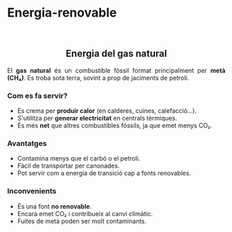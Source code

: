 # Energia-renovable
<p>&nbsp;</p>
<p></p>
<section id="gas-natural">
<h2 style="text-align: center;">Energia del gas natural</h2>
<p style="text-align: justify;">El <strong>gas natural</strong> &eacute;s un combustible f&ograve;ssil format principalment per <strong>met&agrave; (CH₄)</strong>. Es troba sota terra, sovint a prop de jaciments de petroli.</p>
<h3 style="text-align: justify;">Com es fa servir?</h3>
<ul style="text-align: justify;">
<li>Es crema per <strong>produir calor</strong> (en calderes, cuines, calefacci&oacute;...).</li>
<li>S'utilitza per <strong>generar electricitat</strong> en centrals t&egrave;rmiques.</li>
<li>&Eacute;s m&eacute;s <strong>net</strong> que altres combustibles f&ograve;ssils, ja que emet menys CO₂.</li>
</ul>
<h3 style="text-align: justify;">Avantatges</h3>
<ul style="text-align: justify;">
<li>Contamina menys que el carb&oacute; o el petroli.</li>
<li>F&agrave;cil de transportar per canonades.</li>
<li>Pot servir com a energia de transici&oacute; cap a fonts renovables.</li>
</ul>
<h3 style="text-align: justify;">Inconvenients</h3>
<ul>
<li style="text-align: justify;">&Eacute;s una font <strong>no renovable</strong>.</li>
<li style="text-align: justify;">Encara emet CO₂ i contribueix al canvi clim&agrave;tic.</li>
<li style="text-align: justify;">Fuites de met&agrave; poden ser molt contaminants.</li>
</ul>
</section>

